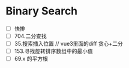 # Binary Search

- [ ] 快排
- [ ] 704.二分查找
- [ ] 35.搜索插入位置 // vue3里面的diff 贪心+二分
- [ ] 153.寻找旋转排序数组中的最小值
- [ ] 69.x 的平方根
